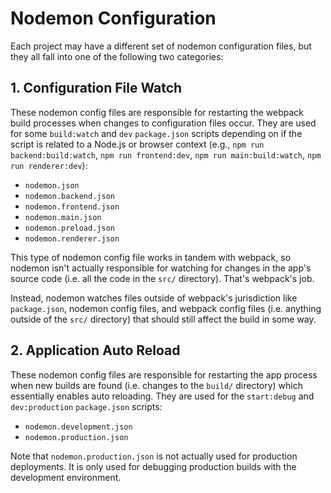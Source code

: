 # Nodemon Configuration

Each project may have a different set of nodemon configuration files, but they all fall into one of the following two categories:

## 1. Configuration File Watch

These nodemon config files are responsible for restarting the webpack build processes when changes to configuration files occur. They are used for some `build:watch` and `dev` `package.json` scripts depending on if the script is related to a Node.js or browser context (e.g., `npm run backend:build:watch`, `npm run frontend:dev`, `npm run main:build:watch`, `npm run renderer:dev`):

-   `nodemon.json`
-   `nodemon.backend.json`
-   `nodemon.frontend.json`
-   `nodemon.main.json`
-   `nodemon.preload.json`
-   `nodemon.renderer.json`

This type of nodemon config file works in tandem with webpack, so nodemon isn't actually responsible for watching for changes in the app's source code (i.e. all the code in the `src/` directory). That's webpack's job.

Instead, nodemon watches files outside of webpack's jurisdiction like `package.json`, nodemon config files, and webpack config files (i.e. anything outside of the `src/` directory) that should still affect the build in some way.

## 2. Application Auto Reload

These nodemon config files are responsible for restarting the app process when new builds are found (i.e. changes to the `build/` directory) which essentially enables auto reloading. They are used for the `start:debug` and `dev:production` `package.json` scripts:

-   `nodemon.development.json`
-   `nodemon.production.json`

Note that `nodemon.production.json` is not actually used for production deployments. It is only used for debugging production builds with the development environment.
